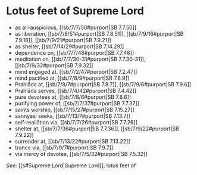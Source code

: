 # Lotus feet of Supreme Lord

* as all-auspicious, [[sb/7/7/50#purport|SB 7.7.50]]
* as liberation, [[sb/7/8/51#purport|SB 7.8.51]], [[sb/7/9/16#purport|SB 7.9.16]], [[sb/7/9/21#purport|SB 7.9.21]]
* as shelter, [[sb/7/14/29#purport|SB 7.14.29]]
* dependence on, [[sb/7/7/48#purport|SB 7.7.48]]
* meditation on, [[sb/7/7/30-31#purport|SB 7.7.30-31]], [[sb/7/9/32#purport|SB 7.9.32]]
* mind engaged at, [[sb/7/2/47#purport|SB 7.2.47]]
* mind pacified at, [[sb/7/8/9#purport|SB 7.8.9]]
* Prahlāda at, [[sb/7/8/7#purport|SB 7.8.7]], [[sb/7/9/6#purport|SB 7.9.6]]
* Prahlāda serves, [[sb/7/4/42#purport|SB 7.4.42]]
* pure devotees at, [[sb/7/8/6#purport|SB 7.8.6]]
* purifying power of, [[sb/7/7/37#purport|SB 7.7.37]]
* saints worship, [[sb/7/15/27#purport|SB 7.15.27]]
* sannyāsī seeks, [[sb/7/13/7#purport|SB 7.13.7]]
* self-realiātion via, [[sb/7/7/26#purport|SB 7.7.26]]
* shelter at, [[sb/7/7/36#purport|SB 7.7.36]], [[sb/7/9/22#purport|SB 7.9.22]]
* surrender at, [[sb/7/13/22#purport|SB 7.13.22]]
* trance via, [[sb/7/9/7#purport|SB 7.9.7]]
* via mercy of devotee, [[sb/7/5/32#purport|SB 7.5.32]]

*See:* [[s#Supreme Lord|Supreme Lord]]; lotus feet of

